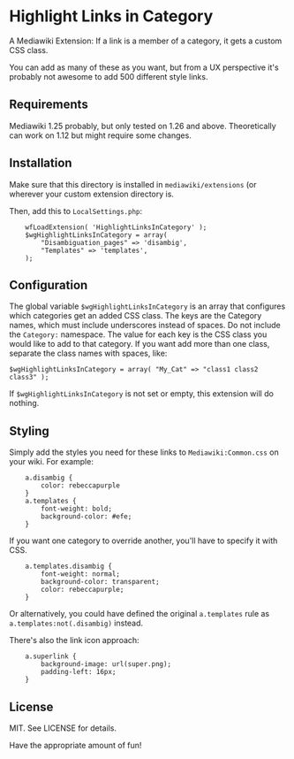 Highlight Links in Category
===========================

A Mediawiki Extension: If a link is a member of a category, it gets a custom CSS class.

You can add as many of these as you want, but from a UX perspective it's probably
not awesome to add 500 different style links.

Requirements
------------

Mediawiki 1.25 probably, but only tested on 1.26 and above.  Theoretically can
work on 1.12 but might require some changes.

Installation
------------

Make sure that this directory is installed in `mediawiki/extensions` (or wherever
your custom extension directory is.

Then, add this to `LocalSettings.php`:

		wfLoadExtension( 'HighlightLinksInCategory' );
		$wgHighlightLinksInCategory = array(
		    "Disambiguation_pages" => 'disambig',
		    "Templates" => 'templates',
		);

Configuration
-------------

The global variable `$wgHighlightLinksInCategory` is an array that configures which
categories get an added CSS class. The keys are the Category names, which must
include underscores instead of spaces. Do not include the `Category:` namespace.
The value for each key is the CSS class you would like to add to that
category. If you want add more than one class, separate the class names with
spaces, like:

	$wgHighlightLinksInCategory = array( "My_Cat" => "class1 class2 class3" );

If `$wgHighlightLinksInCategory` is not set or empty, this extension will do nothing.

Styling
-------

Simply add the styles you need for these links to `Mediawiki:Common.css` on your wiki.
For example:

		a.disambig {
			color: rebeccapurple
		}
		a.templates {
			font-weight: bold;
			background-color: #efe;
		}

If you want one category to override another, you'll have to specify it with CSS.

		a.templates.disambig {
			font-weight: normal;
			background-color: transparent;
			color: rebeccapurple;
		}

Or alternatively, you could have defined the original `a.templates` rule as
`a.templates:not(.disambig)` instead.

There's also the link icon approach:

		a.superlink {
			background-image: url(super.png);
			padding-left: 16px;
		}

License
-------

MIT. See LICENSE for details.

Have the appropriate amount of fun!


